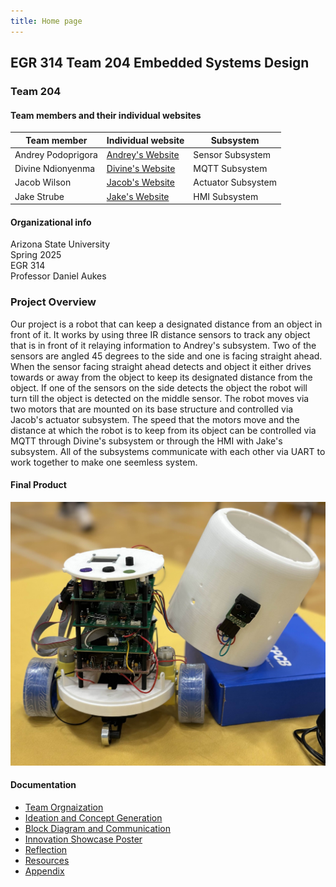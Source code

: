 ```yaml
---
title: Home page
---
```


## EGR 314 Team 204 Embedded Systems Design

### Team 204
#### Team members and their individual websites
| Team member | Individual website | Subsystem |
|-------------|--------------------| --------- |
| Andrey Podoprigora | [Andrey's Website](https://lordandrey17.github.io/andreypodoprigora.github.io/) | Sensor Subsystem |
| Divine Ndionyenma | [Divine's Website](https://d-ndionye.github.io/) | MQTT Subsystem |
| Jacob Wilson | [Jacob's Website](https://jaykee-5x5.github.io/) | Actuator Subsystem |
| Jake Strube | [Jake's Website](https://jakestrube.github.io/) | HMI Subsystem |

#### Organizational info
Arizona State University<br>
Spring 2025<br>
EGR 314<br>
Professor Daniel Aukes<br>

### Project Overview
Our project is a robot that can keep a designated distance from an object in front of it. It works by using three IR distance sensors to track any object that is in front of it relaying information to Andrey's subsystem. Two of the sensors are angled 45 degrees to the side and one is facing straight ahead. When the sensor facing straight ahead detects and object it either drives towards or away from the object to keep its designated distance from the object. If one of the sensors on the side detects the object the robot will turn till the object is detected on the middle sensor. The robot moves via two motors that are mounted on its base structure and controlled via Jacob's actuator subsystem. The speed that the motors move and the distance at which the robot is to keep from its object can be controlled via MQTT through Divine's subsystem or through the HMI with Jake's subsystem. All of the subsystems communicate with each other via UART to work together to make one seemless system.

#### Final Product
![Innovation Showcase Demo](EGR314_Robot_Complete.jpg)

#### Documentation
- [Team Orgnaization](Team_Organization)
- [Ideation and Concept Generation](Concept_Ideation)
- [Block Diagram and Communication](Block_Diagram_and_Communication)
- [Innovation Showcase Poster](Innovation_Showcase/index.md)
- [Reflection](Reflection/index.md)
- [Resources](Resources/index.md)
- [Appendix](appendix.md)




